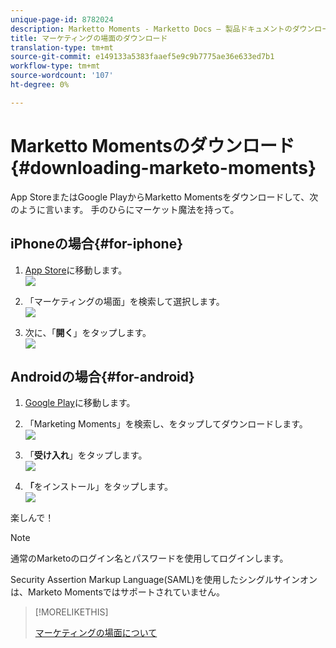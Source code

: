 ```yaml
---
unique-page-id: 8782024
description: Marketto Moments - Marketto Docs — 製品ドキュメントのダウンロード
title: マーケティングの場面のダウンロード
translation-type: tm+mt
source-git-commit: e149133a5383faaef5e9c9b7775ae36e633ed7b1
workflow-type: tm+mt
source-wordcount: '107'
ht-degree: 0%

---
```



# Marketto Momentsのダウンロード{#downloading-marketo-moments}

App StoreまたはGoogle PlayからMarketto Momentsをダウンロードして、次のように言います。 手のひらにマーケット魔法を持って。

## iPhoneの場合{#for-iphone}

1. [App Store](https://itunes.apple.com/us/genre/ios/id36?mt=8)に移動します。\
   ![](assets/image2015-7-15-14-3a52-3a13.png)

1. 「マーケティングの場面」を検索して選択します。\
   ![](assets/image2015-7-7-17-3a19-3a7.png)

1. 次に、「**開く**」をタップします。\
   ![](assets/image2015-7-7-17-3a20-3a51.png)

## Androidの場合{#for-android}

1. [Google Play](https://play.google.com/store?hl=en)に移動します。
1. 「Marketing Moments」を検索し、をタップしてダウンロードします。\
   ![](assets/image2015-7-14-9-3a6-3a34.png)

1. 「**受け入れ**」をタップします。\
   ![](assets/image2015-7-7-16-3a41-3a47.png)

1. **「**&#x200B;をインストール」をタップします。\
   ![](assets/image2015-7-7-16-3a43-3a21.png)

楽しんで！

>[!NOTE]
>
>通常のMarketoのログイン名とパスワードを使用してログインします。
>
>Security Assertion Markup Language(SAML)を使用したシングルサインオンは、Marketo Momentsではサポートされていません。

>[!MORELIKETHIS]
>
>[マーケティングの場面について](../../../../../product-docs/core-marketo-concepts/mobile-apps/marketo-moments/understanding-moments/understanding-marketo-moments.md)

